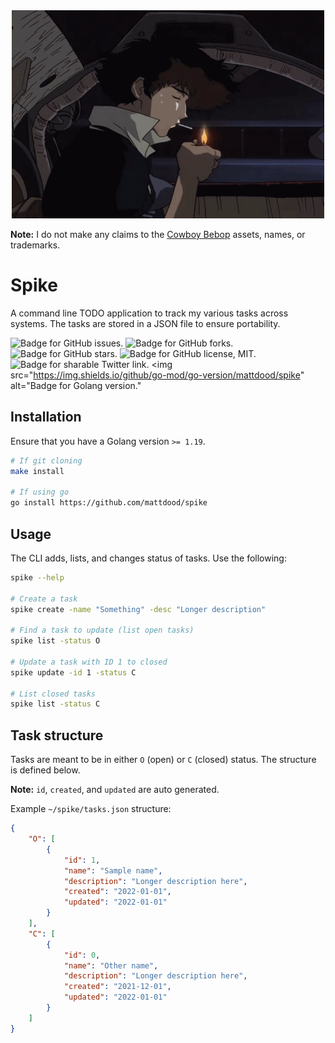 <div align="center">
    <img src="https://github.com/mattdood/spike/raw/master/assets/spike.gif" alt="Gif of Spike Spiegel from Cowboy Bebop in space"/>
</div>

**Note:** I do not make any claims to the [Cowboy Bebop](https://en.wikipedia.org/wiki/Cowboy_Bebop) assets, names, or trademarks.

# Spike
A command line TODO application to track my various tasks across systems. The
tasks are stored in a JSON file to ensure portability.

<img src="https://img.shields.io/github/issues/mattdood/spike"
    target="https://github.com/mattdood/spike/issues"
    alt="Badge for GitHub issues."/>
<img src="https://img.shields.io/github/forks/mattdood/spike"
    target="https://github.com/mattdood/spike/forks"
    alt="Badge for GitHub forks."/>
<img src="https://img.shields.io/github/stars/mattdood/spike"
    alt="Badge for GitHub stars."/>
<img src="https://img.shields.io/github/license/mattdood/spike"
    target="https://github.com/mattdood/spike/raw/master/LICENSE"
    alt="Badge for GitHub license, MIT."/>
<img src="https://img.shields.io/twitter/url?url=https%3A%2F%2Fgithub.com%2Fmattdood%2Fspike"
    target="https://twitter.com/intent/tweet?text=Wow:&url=https%3A%2F%2Fgithub.com%2Fmattdood%2Fspike"
    alt="Badge for sharable Twitter link."/>
<img src="https://img.shields.io/github/go-mod/go-version/mattdood/spike"
    alt="Badge for Golang version."

## Installation
Ensure that you have a Golang version `>= 1.19`.

```bash
# If git cloning
make install

# If using go
go install https://github.com/mattdood/spike
```

## Usage
The CLI adds, lists, and changes status of tasks. Use the following:

```bash
spike --help

# Create a task
spike create -name "Something" -desc "Longer description"

# Find a task to update (list open tasks)
spike list -status O

# Update a task with ID 1 to closed
spike update -id 1 -status C

# List closed tasks
spike list -status C
```

## Task structure
Tasks are meant to be in either `O` (open) or `C` (closed) status. The structure
is defined below.

**Note:** `id`, `created`, and `updated` are auto generated.

Example `~/spike/tasks.json` structure:
```json
{
    "O": [
        {
            "id": 1,
            "name": "Sample name",
            "description": "Longer description here",
            "created": "2022-01-01",
            "updated": "2022-01-01"
        }
    ],
    "C": [
        {
            "id": 0,
            "name": "Other name",
            "description": "Longer description here",
            "created": "2021-12-01",
            "updated": "2022-01-01"
        }
    ]
}
```

